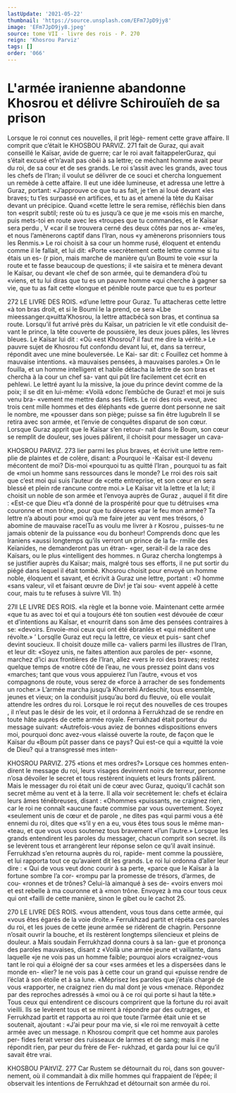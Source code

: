 ```yaml
---
lastUpdate: '2021-05-22'
thumbnail: 'https://source.unsplash.com/EFm7JpD9jy8'
image: 'EFm7JpD9jy8.jpeg'
source: tome VII - livre des rois - P. 270
reign: 'Khosrou Parviz'
tags: []
order: '066'
---
```


# L'armée iranienne abandonne Khosrou et délivre Schirouïeh de sa prison

Lorsque le roi connut ces nouvelles, il prit légè- rement cette grave affaire. Il comprit que c’était le
KHOSBOU PARVlZ. 271 fait de Guraz, qui avait conseillé le Kaïsar, avide de
guerre; car le roi avait faitappelerGuraz, qui s’était excusé et’n’avait pas obéi à sa lettre; ce méchant
homme avait peur du roi, de sa cour et de ses grands. Le roi s’assit avec les grands, avec tous les chefs de l’Iran; il voulut se délivrer de ce souci et chercha longuement un remède à cette affaire. Il eut une idée lumineuse, et adressa une lettre à Guraz, portant: «J’approuve ce que tu as fait, je t’en ai loué devant
«les braves; tu t’es surpassé en artifices, et tu as
et amené la tète du Kaïsar devant un précipice. Quand «cette lettre le sera remise, réfléchis bien dans ton «esprit subtil; reste où tu es jusqu’à ce que je me
«sois mis en marche, puis mets-toi en route avec les «troupes que tu commandes, et le Kaïsar sera perdu ,
V «car il se trouvera cerné des deux côtés par nos ar- «me’es, et nous l’amènerons captif dans l’Iran, nous
«y amènerons prisonniers tous les Renmis.»
Le roi choisit à sa cour un homme rusé, éloquent
et entendu comme il le fallait, et lui dit: «Porte «secrètement cette lettre comme si tu étais un es-
(r pion, mais marche de manière qu’un Boumi te voie «sur la route et te fasse beaucoup de questions; il «te saisira et te mènera devant le Kaïsar, ou devant «le chef de son armée, qui te demandera d’où tu «viens, et tu lui diras que tu es un pauvre homme «qui cherche à gagner sa vie, que tu as fait cette «longue et pénible route parce que tu es porteur

272 LE LIVRE DES ROlS.
«d’une lettre pour Guraz. Tu attacheras cette lettre
«à ton bras droit, et si le Boumi le la prend, ce sera
«Lbe mieessanger.q»uitta’Khosrou, la lettre attacbécà son bras, et continua sa route. Lorsqu’il fut arrivé près du Kaïsar, un patricien le vit etle conduisit de- vant le prince, la tête couverte de poussière, les deux joues pâles, les lèvres bleues. Le Kaïsar lui dit : «Où
«est Khosrou? il faut me dire la vérité.» Le pauvre
sujet de Khosrou fut confondu devant lui, et, dans sa terreur, répondit avec une mine bouleversée. Le Kai-
sar dit: c Fouillez cet homme à mauvaise intentions. «à mauvaises pensées, à mauvaises paroles.» On le
fouilla, et un homme intelligent et habile détacha la lettre de son bras et chercha à la cour un chef sa- vant qui pût lire facilement cet écrit en pehlewi. Le lettré ayant lu la missive, la joue du prince devint comme de la poix; il se dit en lui-même: «Voilà «donc l’embûche de Guraz! et moi je suis venu bra- «vement me mettre dans ses filets. Le roi des rois «veut, avec trois cent mille hommes et des éléphants
«de guerre dont personne ne sait le nombre, me «pousser dans son piège; puisse sa fin être lugubreln
Il se retira avec son armée, et l’envie de conquêtes disparut de son cœur.
Lorsque Guraz apprit que le Kaïsar s’en retour- nait dans le Boum, son cœur se remplit de douleur, ses joues pâlirent, il choisit pour messager un cava-

KHOSROU PARVlZ. 273 lier parmi les plus braves, et écrivit une lettre rem-
plie de plaintes et de colère, disant: a Pourquoi le -Kaïsar est-il devenu mécontent de moi? Dis-moi «pourquoi tu as quitté l’Iran , pourquoi tu as fait de
«moi un homme sans ressources dans le monde? Le rroi des rois sait que c’est moi qui suis l’auteur de
«cette entreprise, et son cœur en sera blessé et plein rde rancune contre moi.» Le Kaïsar vit la lettre et la lut; il choisit un noble de son armée et l’envoya auprès de Guraz , auquel il fit dire : «Est-ce que Dieu «t’a donné de la prospérité pour que tu détruises
«ma couronne et mon trône, pour que tu dévores
«par le feu mon armée? Ta lettre n’a abouti pour
«moi qu’à me faire jeter au vent mes trésors, ô
abomine de mauvaise racelTu as voulu me livrer à
r Kosrou , puisses-tu ne jamais obtenir de la puissance «ou du bonheur! Comprends donc que les Iraniens «aussi longtemps qu’ils verront un prince de la fa- rmille des Keïanides, ne demanderont pas un étran- «ger, serait-il de la race des Kaïsars, ou le plus
«intelligent des hommes. n
Guraz chercha longtemps à se justifier auprès du
Kaïsar; mais, malgré tous ses efforts, il ne put sortir du piégé dans lequel il était tombé. Khosrou choisit pour envoyé un homme noble, éloquent et savant, et écrivit à Guraz une lettre, portant : «0 homme «sans valeur, vil et faisant œuvre de Div! je t’ai sou- «vent appelé à cette cour, mais tu te refuses à suivre
Vll. 1h)

27ll LE LIVRE DES ROIS.
«la règle et la bonne voie. Maintenant cette armée
«que tu as avec toi et qui a toujours été ton soutien «est dévouée de cœur et d’intentions au Kaîsar, et «nourrit dans son âme des pensées contraires à se: «devoirs. Envoie-moi ceux qui ont été ébranlés et «qui méditent une révolte.» ’
LorsqIIe Guraz eut reçu la lettre, ce vieux et puis- sant chef devint soucieux. Il choisit douze mille ca- valiers parmi les illustres de l’Iran, et leur dit: «Soyez unis, ne faites attention aux paroles de per- «sonne, marchez d’ici aux frontières de l’Iran, allez
«vers le roi des braves; restez quelque temps de «notre côté de l’eau, ne vous pressez point dans vos «marches; tant que vous vous appuierez l’un l’autre,
«vous et vos compagnons de route, vous serez de «force à arracher de ses fondements un rocher.»
L’armée marcha jusqu’à Khorrehi Ardeschir, tous ensemble, jeunes et vieux; on la conduisit jusqu’au bord du fleuve, où elle voulait attendre les ordres du roi. Lorsque le roi reçut des nouvelles de ces troupes , il n’eut pas le désir de les voir, et il ordonna
à Ferrukhzad de se rendre en toute hâte auprès de cette armée royale. Ferrukhzad était porteur du message suivant: «Autrefois-vous aviez de bonnes «dispositions envers moi, pourquoi donc avez-vous «laissé ouverte la route, de façon que le Kaïsar du «Boum pût passer dans ce pays? Qui est-ce qui a «quitté la voie de Dieu? qui a transgressé mes inten-

KHOSROU PARVIZ. 275 «tions et mes ordres?» Lorsque ces hommes enten-
dirent le message du roi, leurs visages devinrent noirs de terreur, personne n’osa dévoiler le secret et
tous restèrent inquiets et leurs fronts pâlirent.
Mais le messager du roi était uni de cœur avec
Guraz, quoiqu’il cachât son secret même au vent
et à la terre. Il alla voir secrètement le: chefs et
éclaira leurs âmes ténébreuses, disant : «Ohommes
«puissants, ne craignez rien, car le roi ne connaît
«aucune faute commise par vous ouvertement. Soyez
«seulement unis de cœur et de parole , ne dites pas
«qui parmi vous a été ennemi du roi, dites que
«s’il y en a eu, vous êtes tous sous le même man-
«teau, et que vous vous soutenez tous bravement «l’un l’autre.» Lorsque les grands entendirent les
paroles du messager, chacun comprit son secret. ils se levèrent tous et arrangèrent leur réponse selon ce
qu’il avait insinué.
Ferrukhzad s’en retourna auprès du roi, rapide-
ment comme la poussière, et lui rapporta tout ce qu’avaient dit les grands. Le roi lui ordonna d’aller
leur dire : « Qui de vous veut donc courir à sa perte, «parce que le Kaïsar à la fortune sombre l’a cor- «rompu par la promesse de trésors, d’armes, de cou- «ronnes et de trônes? Celui-là aimanqué à ses de- «voirs envers moi et est rebelle à ma couronne et à «mon trône. Envoyez à ma cour tous ceux qui ont «failli de cette manière, sinon le gibet ou le cachot 25.

270 LE LIVRE DES ROIS.
«vous attendent, vous tous dans cette armée, qui «vous êtes égarés de la voie droite.» Ferrukhzad partit et répéta ces paroles du roi, et les joues de cette
jeune armée se ridèrent de chagrin. Personne n’osait ouvrir la bouche, et ils restèrent longtemps
silencieux et pleins de douleur. a Mais soudain Ferrukhzad donna cours à sa lan-
gue et prononça des paroles mauvaises, disant z «Voilà une armée jeune et vaillante, dans laquelle
«je ne vois pas un homme faible; pourquoi alors
«craignez-vous tant le roi qui a éloigné der sa cour
«ses armées et les a dispersées dans le monde en-
«lier? le ne vois pas à cette cour un grand qui «puisse rendre de l’éclat à son étoile et à sa lune.
«Méprisez les paroles que j’étais chargé de vous
«rapporter, ne craignez rien du mal dont je vous «menace. Répondez par des reproches adressés à
«moi ou à ce roi qui porte si haut la tête.» Tous
ceux qui entendirent ce discours comprirent que la fortune du roi avait vieilli. Ils se levèrent tous et se mirent à répondre par des outrages, et Ferrukhzad partit et rapporta au roi que toute l’armée était unie
et se soutenait, ajoutant : «J’ai peur pour ma vie, si
«le roi me renvoyait à cette armée avec un message. n
Khosrou comprit que cet homme aux paroles per- fides ferait verser des ruisseaux de larmes et de sang; mais il ne répondit rien, par peur du frère de Fer- rukhzad, et garda pour lui ce qu’il savait être vrai.

KHOSBOU P’AltVlZ. 277 Car Rustem se détournait du roi, dans son gouver- nement, où il commandait à dix mille hommes qui
frappaient de l’épée; il observait les intentions de Ferrukhzad et détournait son armée du roi.
